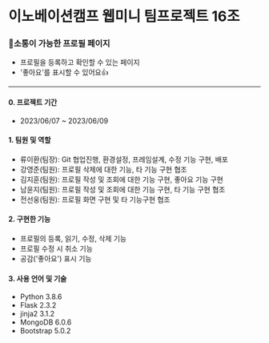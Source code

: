 # 이노베이션캠프 웹미니 팀프로젝트 16조

### :page_with_curl:소통이 가능한 프로필 페이지
  - 프로필을 등록하고 확인할 수 있는 페이지
  - '좋아요'를 표시할 수 있어요:+1:
---

#### 0. 프로젝트 기간
  - 2023/06/07 ~ 2023/06/09


#### 1. 팀원 및 역할
  - 류이환(팀장): Git 협업진행, 환경설정, 프레임설계, 수정 기능 구현, 배포   
  - 강영준(팀원): 프로필 삭제에 대한 기능, 타 기능 구현 협조
  - 김지훈(팀원): 프로필 작성 및 조회에 대한 기능 구현, 좋아요 기능 구현
  - 남윤지(팀원): 프로필 작성 및 조회에 대한 기능 구현, 타 기능 구현 협조
  - 전선웅(팀원): 프로필 화면 구현 및 타 기능구현 협조


#### 2. 구현한 기능
  - 프로필의 등록, 읽기, 수정, 삭제 기능
  - 프로필 수정 시 취소 기능
  - 공감('좋아요') 표시 기능


#### 3. 사용 언어 및 기술
   - Python 3.8.6
   - Flask 2.3.2  
   - jinja2 3.1.2
   - MongoDB 6.0.6
   - Bootstrap 5.0.2
